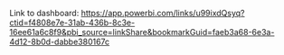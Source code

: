 Link to dashboard:
https://app.powerbi.com/links/u99ixdQsyq?ctid=f4808e7e-31ab-436b-8c3e-16ee61a6c8f9&pbi_source=linkShare&bookmarkGuid=faeb3a68-6e3a-4d12-8b0d-dabbe380167c
